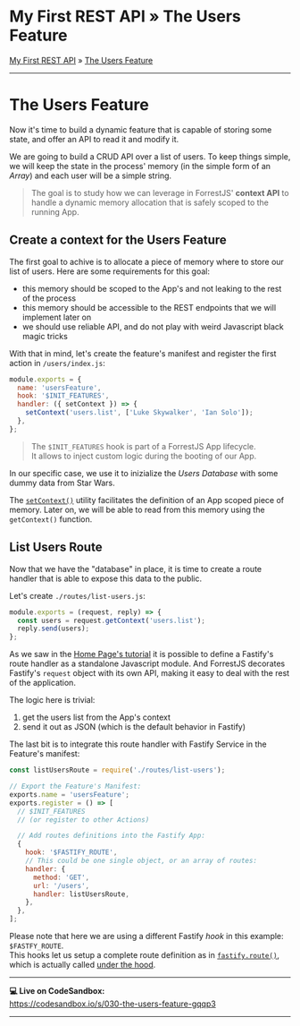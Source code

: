 <h1 class="tutorial-step"><span>My First REST API &raquo;</span> The Users Feature</h1>

[My First REST API](../README.md) &raquo; [The Users Feature](./README.md)

---

# The Users Feature

Now it's time to build a dynamic feature that is capable of storing some state, and offer an API to read it and modify it.

We are going to build a CRUD API over a list of users. To keep things simple, we will keep the state in the process' memory (in the simple form of an _Array_) and each user will be a simple string.

> The goal is to study how we can leverage in ForrestJS' **context API** to handle a dynamic memory allocation that is safely scoped to the running App.

## Create a context for the Users Feature

The first goal to achive is to allocate a piece of memory where to store our list of users. Here are some requirements for this goal:

- this memory should be scoped to the App's and not leaking to the rest of the process
- this memory should be accessible to the REST endpoints that we will implement later on
- we should use reliable API, and do not play with weird Javascript black magic tricks

With that in mind, let's create the feature's manifest and register the first action in `/users/index.js`:

```js
module.exports = {
  name: 'usersFeature',
  hook: '$INIT_FEATURES',
  handler: ({ setContext }) => {
    setContext('users.list', ['Luke Skywalker', 'Ian Solo']);
  },
};
```

> The `$INIT_FEATURES` hook is part of a ForrestJS App lifecycle.  
> It allows to inject custom logic during the booting of our App.

In our specific case, we use it to inizialize the _Users Database_ with some dummy data from Star Wars.

The [`setContext()`](../../../api/set-context/README.md) utility facilitates the definition of an App scoped piece of memory. Later on, we will be able to read from this memory using the `getContext()` function.

## List Users Route

Now that we have the "database" in place, it is time to create a route handler that is able to expose this data to the public.

Let's create `./routes/list-users.js`:

```js
module.exports = (request, reply) => {
  const users = request.getContext('users.list');
  reply.send(users);
};
```

As we saw in the [Home Page's tutorial](../020-fastify-home-page/README.md) it is possible to define a Fastify's route handler as a standalone Javascript module.
And ForrestJS decorates Fastify's `request` object with its own API, making it easy to deal with the rest of the application.

The logic here is trivial:

1. get the users list from the App's context
2. send it out as JSON (which is the default behavior in Fastify)

The last bit is to integrate this route handler with Fastify Service in the Feature's manifest:

```js
const listUsersRoute = require('./routes/list-users');

// Export the Feature's Manifest:
exports.name = 'usersFeature';
exports.register = () => [
  // $INIT_FEATURES
  // (or register to other Actions)

  // Add routes definitions into the Fastify App:
  {
    hook: '$FASTIFY_ROUTE',
    // This could be one single object, or an array of routes:
    handler: {
      method: 'GET',
      url: '/users',
      handler: listUsersRoute,
    },
  },
];
```

Please note that here we are using a different Fastify _hook_ in this example: `$FASTFY_ROUTE`.  
This hooks let us setup a complete route definition as in [`fastify.route()`](https://www.fastify.io/docs/latest/Routes/#full-declaration),
which is actually called [under the hood](https://github.com/forrestjs/forrestjs/blob/master/packages/service-fastify/src/start-service-handler.js#L92).

---

**💻 Live on CodeSandbox:**  
https://codesandbox.io/s/030-the-users-feature-gqqp3

---
